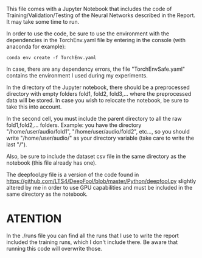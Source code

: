This file comes with a Jupyter Notebook that includes the code of Training/Validation/Testing of the Neural Networks described in the Report. It may take some time to run.

In order to use the code, be sure to use the environment with the dependencies in the TorchEnv.yaml file by entering in the console (with anaconda for example):

```
conda env create -f TorchEnv.yaml
```

In case, there are any dependency errors, the file "TorchEnvSafe.yaml" contains the environment I used during my experiments.

In the directory of the Jupyter notebook, there should be a preprocessed directory with empty folders fold1, fold2, fold3,... where the preprocessed data will be stored. In case you wish to relocate the notebook, be sure to take this into account. 

In the second cell, you must include the parent directory to all the raw fold1,fold2,... folders. 
Example: you have the directory "/home/user/audio/fold1", "/home/user/audio/fold2", etc..., so you should write "/home/user/audio/" as your directory variable (take care to write the last "/").

Also, be sure to include the dataset csv file in the same directory as the notebook (this file already has one).

The deepfool.py file is a version of the code found in https://github.com/LTS4/DeepFool/blob/master/Python/deepfool.py slightly altered by me in order to use GPU capabilities and must be included in the same directory as the notebook.

# ATENTION

In the ./runs file you can find all the runs that I use to write the report included the training runs, which I don't include there. Be aware that running this code will overwrite those.

